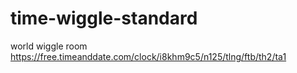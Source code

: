 # time-wiggle-standard
world wiggle room https://free.timeanddate.com/clock/i8khm9c5/n125/tlng/ftb/th2/ta1
